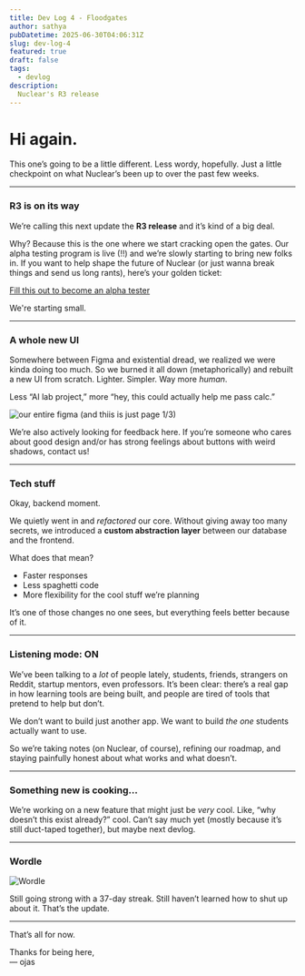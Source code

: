 ```yaml
---
title: Dev Log 4 - Floodgates
author: sathya
pubDatetime: 2025-06-30T04:06:31Z
slug: dev-log-4
featured: true
draft: false
tags:
  - devlog
description:
  Nuclear's R3 release
---
```



# Hi again.

This one’s going to be a little different. Less wordy, hopefully. Just a little checkpoint on what Nuclear’s been up to over the past few weeks.

---

### R3 is on its way

We’re calling this next update the **R3 release** and it’s kind of a big deal.

Why? Because this is the one where we start cracking open the gates. Our alpha testing program is live (!!) and we’re slowly starting to bring new folks in. If you want to help shape the future of Nuclear (or just wanna break things and send us long rants), here’s your golden ticket:

[Fill this out to become an alpha tester](https://tally.so/r/mDEa1E)

We're starting small.

---


### A whole new UI

Somewhere between Figma and existential dread, we realized we were kinda doing too much. So we burned it all down (metaphorically) and rebuilt a new UI from scratch. Lighter. Simpler. Way more *human*.

Less “AI lab project,” more “hey, this could actually help me pass calc.”

![our entire figma](figma.png)
(and thiis is just page 1/3)

We’re also actively looking for feedback here. If you’re someone who cares about good design and/or has strong feelings about buttons with weird shadows, contact us!

---

### Tech stuff

Okay, backend moment.

We quietly went in and *refactored* our core. Without giving away too many secrets, we introduced a **custom abstraction layer** between our database and the frontend.

What does that mean?

- Faster responses  
- Less spaghetti code  
- More flexibility for the cool stuff we’re planning    

It’s one of those changes no one sees, but everything feels better because of it.

---

### Listening mode: ON

We’ve been talking to a *lot* of people lately, students, friends, strangers on Reddit, startup mentors, even professors. It’s been clear: there’s a real gap in how learning tools are being built, and people are tired of tools that pretend to help but don’t.

We don’t want to build just another app. We want to build *the one* students actually want to use.

So we’re taking notes (on Nuclear, of course), refining our roadmap, and staying painfully honest about what works and what doesn’t.

---

### Something new is cooking...

We’re working on a new feature that might just be *very* cool. Like, “why doesn’t this exist already?” cool. Can’t say much yet (mostly because it’s still duct-taped together), but maybe next devlog.

---

### Wordle 

![Wordle](wordle.png)

Still going strong with a 37-day streak. Still haven’t learned how to shut up about it. That’s the update.

---

That’s all for now.  

Thanks for being here,  
— ojas
